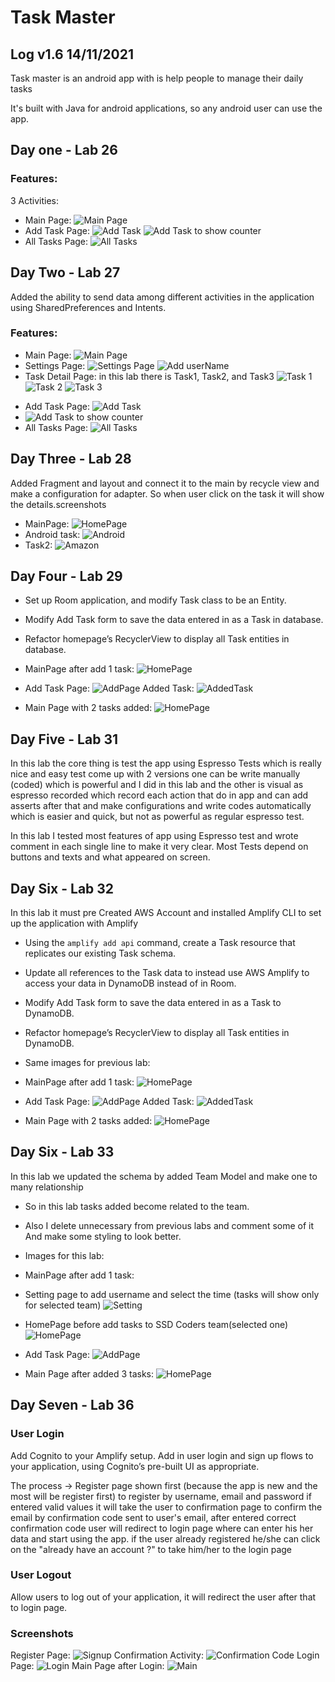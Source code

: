 # Task Master

## Log v1.6 14/11/2021

Task master is an android app with is help people to manage their daily tasks

It's built with Java for android applications, so any android user can use the app.

## Day one - Lab 26

### Features:

3 Activities:

- Main Page: ![Main Page](screenshots/MainPage.jpg)
- Add Task Page: ![Add Task](screenshots/AddTasksPage.jpg)
  ![Add Task](screenshots/AddTasksPage2.jpg) to show counter
- All Tasks Page: ![All Tasks](screenshots/AllTasksPage.jpg)

## Day Two - Lab 27

Added the ability to send data among different activities in the application using SharedPreferences and Intents.

### Features:

- Main Page: ![Main Page](screenshots/HomePage.jpg)
- Settings Page: ![Settings Page](screenshots/Settings1.jpg)
  ![Add userName](screenshots/Settings2.jpg)
- Task Detail Page: in this lab there is Task1, Task2, and Task3
  ![Task 1](screenshots/Task1.jpg)
  ![Task 2](screenshots/Task2.jpg)
  ![Task 3](screenshots/Task3.jpg)

<!-- From previous lab -->

- Add Task Page: ![Add Task](screenshots/AddTasksPage.jpg)
- ![Add Task](screenshots/AddTasksPage2.jpg) to show counter
- All Tasks Page: ![All Tasks](screenshots/AllTasksPage.jpg)

## Day Three - Lab 28

Added Fragment and layout and connect it to the main by recycle view and make a configuration for adapter.
So when user click on the task it will show the details.screenshots

- MainPage: ![HomePage](screenshots/homepage2.jpg)
- Android task: ![Android](screenshots/taskdetail2.jpg)
- Task2: ![Amazon](screenshots/taskdetail.jpg)

## Day Four - Lab 29

- Set up Room application, and modify Task class to be an Entity.
- Modify Add Task form to save the data entered in as a Task in database.
- Refactor homepage’s RecyclerView to display all Task entities in database.

- MainPage after add 1 task:
  ![HomePage](screenshots/HomePage3.jpg)
- Add Task Page:
  ![AddPage](screenshots/addTaskPage.jpg)
  Added Task:
  ![AddedTask](screenshots/addTask.jpg)
- Main Page with 2 tasks added:
  ![HomePage](screenshots/HomePage4.jpg)

## Day Five - Lab 31

In this lab the core thing is test the app using Espresso Tests which is really nice and easy test come up with 2 versions
one can be write manually (coded) which is powerful and I did in this lab
and the other is visual as espresso recorded which record each action that do in app and can add asserts after that and make configurations and write codes automatically which is easier and quick, but not as powerful as regular espresso test.

In this lab I tested most features of app using Espresso test and wrote comment in each single line to make it very clear. Most Tests depend on buttons and texts and what appeared on screen.

## Day Six - Lab 32

In this lab it must pre Created AWS Account and installed Amplify CLI to set up the application with Amplify

- Using the `amplify add api` command, create a Task resource that replicates our existing Task schema.
- Update all references to the Task data to instead use AWS Amplify to access your data in DynamoDB instead of in Room.
- Modify Add Task form to save the data entered in as a Task to DynamoDB.
- Refactor homepage’s RecyclerView to display all Task entities in DynamoDB.

- Same images for previous lab:

- MainPage after add 1 task:
  ![HomePage](screenshots/HomePage3.jpg)
- Add Task Page:
  ![AddPage](screenshots/addTaskPage.jpg)
  Added Task:
  ![AddedTask](screenshots/addTask.jpg)
- Main Page with 2 tasks added:
  ![HomePage](screenshots/HomePage4.jpg)

## Day Six - Lab 33

In this lab we updated the schema by added Team Model and make one to many relationship

- So in this lab tasks added become related to the team.
- Also I delete unnecessary from previous labs and comment some of it
  And make some styling to look better.
  
- Images for this lab:

- MainPage after add 1 task:

- Setting page to add username and select the time (tasks will show only for selected team)
  ![Setting](screenshots/screens/Settings.PNG)
- HomePage before add tasks to SSD Coders team(selected one)
  ![HomePage](screenshots/screens/HomeBeforeAddTasks.PNG)
- Add Task Page:
  ![AddPage](screenshots/screens/AddTaskToSSDCoders.PNG)
- Main Page after added 3 tasks:
  ![HomePage](screenshots/screens/HomewithSSDTasks.PNG)


## Day Seven - Lab 36

### User Login
Add Cognito to your Amplify setup. Add in user login and sign up flows to your application, using Cognito’s pre-built UI as appropriate. 

The process -> Register page shown first (because the app is new and the most will be register first) to register by username, email and password
if entered valid values it will take the user to confirmation page to confirm the email by confirmation code sent to user's email,
after entered correct confirmation code user will redirect to login page where can enter his her data and start using the app.
if the user already registered he/she can click on the "already have an account ?" to take him/her to the login page

### User Logout
Allow users to log out of your application, it will redirect the user after that to login page.

### Screenshots

Register Page: ![Signup](screenshots/screens/signupScreen2.PNG)
Confirmation Activity: ![Confirmation Code](screenshots/screens/confirmation%20code.PNG)
Login Page: ![Login](screenshots/screens/Login2.PNG)
Main Page after Login: ![Main](screenshots/screens/AfterLogin.PNG)
